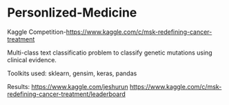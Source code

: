 # Personlized-Medicine
Kaggle Competition-https://www.kaggle.com/c/msk-redefining-cancer-treatment

Multi-class text classificatio problem to classify genetic mutations using clinical evidence. 

Toolkits used:
sklearn, gensim, keras, pandas


Results:
https://www.kaggle.com/jeshurun
https://www.kaggle.com/c/msk-redefining-cancer-treatment/leaderboard

